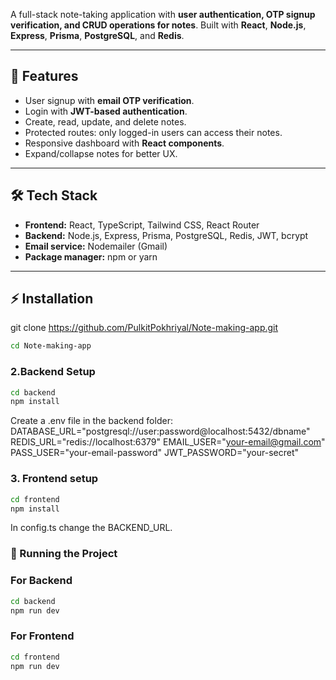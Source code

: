 A full-stack note-taking application with **user authentication, OTP signup verification, and CRUD operations for notes**. Built with **React**, **Node.js**, **Express**, **Prisma**, **PostgreSQL**, and **Redis**.

---

## 🔹 Features

- User signup with **email OTP verification**.  
- Login with **JWT-based authentication**.  
- Create, read, update, and delete notes.  
- Protected routes: only logged-in users can access their notes.  
- Responsive dashboard with **React components**.  
- Expand/collapse notes for better UX.  

---

## 🛠 Tech Stack

- **Frontend:** React, TypeScript, Tailwind CSS, React Router  
- **Backend:** Node.js, Express, Prisma, PostgreSQL, Redis, JWT, bcrypt  
- **Email service:** Nodemailer (Gmail)  
- **Package manager:** npm or yarn  

---

## ⚡ Installation

git clone https://github.com/PulkitPokhriyal/Note-making-app.git
```bash
cd Note-making-app
```

### 2.Backend Setup
```bash
cd backend
npm install
```
Create a .env file in the backend folder:
DATABASE_URL="postgresql://user:password@localhost:5432/dbname"
REDIS_URL="redis://localhost:6379"
EMAIL_USER="your-email@gmail.com"
PASS_USER="your-email-password"
JWT_PASSWORD="your-secret"

### 3. Frontend setup
```bash
cd frontend
npm install
```
In config.ts change the BACKEND_URL.

### 🚀 Running the Project
### For Backend
```bash
cd backend
npm run dev
```
### For Frontend
```bash
cd frontend
npm run dev
```
